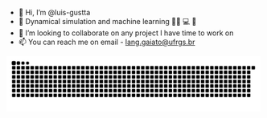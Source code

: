 - 👋 Hi, I’m @luis-gustta
- 👀 Dynamical simulation and machine learning :man_scientist: :computer: :satellite:
- 💞️ I’m looking to collaborate on any project I have time to work on
- 📫 You can reach me on email - lang.gaiato@ufrgs.br

![Snake animation](https://github.com/luis-gustta/luis-gustta/blob/output/github-contribution-grid-snake.svg)

<!---
luis-gustta/luis-gustta is a ✨ special ✨ repository because its `README.md` (this file) appears on your GitHub profile.
You can click the Preview link to take a look at your changes.
--->
